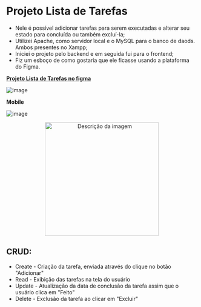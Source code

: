 <h1>Projeto Lista de Tarefas</h1>

<ul>
  <li>Nele é possível adicionar tarefas para serem executadas e alterar seu estado para concluída ou também excluí-la;</li>
  <li>Utilizei Apache, como servidor local e o MySQL para o banco de daods. Ambos presentes no Xampp;</li>
  <li>Iniciei o projeto pelo backend e em seguida fui para o frontend;</li>
  <li>Fiz um esboço de como gostaria que ele ficasse usando a plataforma do Figma.</li>
</ul>

<a href="https://www.figma.com/file/pKgmr92nUgW05eVKAiEpTI/Lista-de-tarefas-(Copy)?type=design&node-id=0%3A1&mode=design&t=NPaq82jMcXy4nImf-1" target="_blank"><b>Projeto Lista de Tarefas no figma</b></a>


![image](https://github.com/milena-juliao/Lista-de-tarefas/assets/84363761/fa1b3ba6-c394-4f29-88c4-37e5220eba02)

<b>Mobile</b>
</br>

![image](https://github.com/milena-juliao/Lista-de-tarefas/assets/84363761/b96aeec0-3ad8-492b-9657-801f724fb27a)

<div align="center">
  <img src="https://github.com/milena-juliao/Lista-de-tarefas/assets/84363761/b96aeec0-3ad8-492b-9657-801f724fb27a" alt="Descrição da imagem" width="300">
</div>

<h2>CRUD:</h2>
<ul>
  <li>Create - Criação da tarefa, enviada através do clique no botão "Adicionar"</li>
  <li>Read - Exibição das tarefas na tela do usuário</li>
  <li>Update - Atualização da data de conclusão da tarefa assim que o usuário clica em "Feito"</li>
  <li>Delete - Exclusão da tarefa ao clicar em "Excluir"</li>
</ul>


